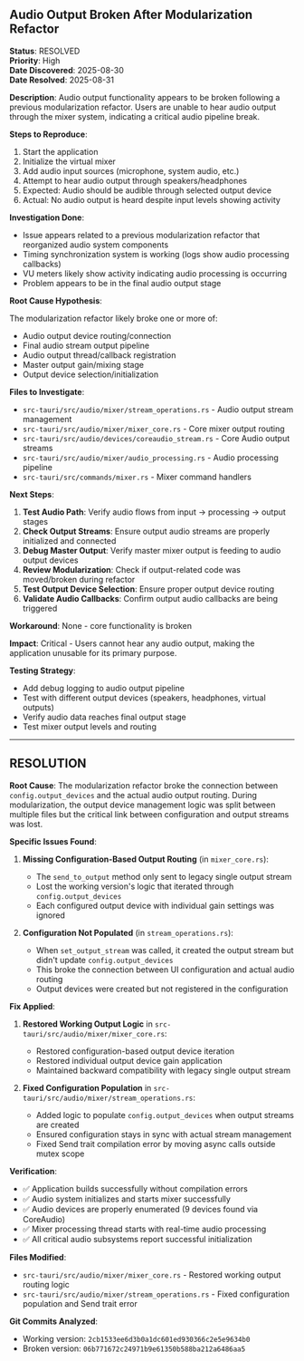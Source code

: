 ## Audio Output Broken After Modularization Refactor

**Status**: RESOLVED  
**Priority**: High  
**Date Discovered**: 2025-08-30  
**Date Resolved**: 2025-08-31  

**Description**: Audio output functionality appears to be broken following a previous modularization refactor. Users are unable to hear audio output through the mixer system, indicating a critical audio pipeline break.

**Steps to Reproduce**:

1. Start the application
2. Initialize the virtual mixer 
3. Add audio input sources (microphone, system audio, etc.)
4. Attempt to hear audio output through speakers/headphones
5. Expected: Audio should be audible through selected output device
6. Actual: No audio output is heard despite input levels showing activity

**Investigation Done**:

- Issue appears related to a previous modularization refactor that reorganized audio system components
- Timing synchronization system is working (logs show audio processing callbacks)
- VU meters likely show activity indicating audio processing is occurring
- Problem appears to be in the final audio output stage

**Root Cause Hypothesis**:

The modularization refactor likely broke one or more of:
- Audio output device routing/connection
- Final audio stream output pipeline  
- Audio output thread/callback registration
- Master output gain/mixing stage
- Output device selection/initialization

**Files to Investigate**:

- `src-tauri/src/audio/mixer/stream_operations.rs` - Audio output stream management
- `src-tauri/src/audio/mixer/mixer_core.rs` - Core mixer output routing
- `src-tauri/src/audio/devices/coreaudio_stream.rs` - Core Audio output streams
- `src-tauri/src/audio/mixer/audio_processing.rs` - Audio processing pipeline
- `src-tauri/src/commands/mixer.rs` - Mixer command handlers

**Next Steps**:

1. **Test Audio Path**: Verify audio flows from input → processing → output stages
2. **Check Output Streams**: Ensure output audio streams are properly initialized and connected
3. **Debug Master Output**: Verify master mixer output is feeding to audio output devices
4. **Review Modularization**: Check if output-related code was moved/broken during refactor
5. **Test Output Device Selection**: Ensure proper output device routing
6. **Validate Audio Callbacks**: Confirm output audio callbacks are being triggered

**Workaround**: None - core functionality is broken

**Impact**: Critical - Users cannot hear any audio output, making the application unusable for its primary purpose.

**Testing Strategy**:
- Add debug logging to audio output pipeline
- Test with different output devices (speakers, headphones, virtual outputs)  
- Verify audio data reaches final output stage
- Test mixer output levels and routing

---

## RESOLUTION

**Root Cause**: The modularization refactor broke the connection between `config.output_devices` and the actual audio output routing. During modularization, the output device management logic was split between multiple files but the critical link between configuration and output streams was lost.

**Specific Issues Found**:

1. **Missing Configuration-Based Output Routing** (in `mixer_core.rs`):
   - The `send_to_output` method only sent to legacy single output stream
   - Lost the working version's logic that iterated through `config.output_devices` 
   - Each configured output device with individual gain settings was ignored

2. **Configuration Not Populated** (in `stream_operations.rs`):
   - When `set_output_stream` was called, it created the output stream but didn't update `config.output_devices`
   - This broke the connection between UI configuration and actual audio routing
   - Output devices were created but not registered in the configuration

**Fix Applied**:

1. **Restored Working Output Logic** in `src-tauri/src/audio/mixer/mixer_core.rs`:
   - Restored configuration-based output device iteration
   - Restored individual output device gain application
   - Maintained backward compatibility with legacy single output stream

2. **Fixed Configuration Population** in `src-tauri/src/audio/mixer/stream_operations.rs`:
   - Added logic to populate `config.output_devices` when output streams are created
   - Ensured configuration stays in sync with actual stream management
   - Fixed Send trait compilation error by moving async calls outside mutex scope

**Verification**:
- ✅ Application builds successfully without compilation errors
- ✅ Audio system initializes and starts mixer successfully
- ✅ Audio devices are properly enumerated (9 devices found via CoreAudio)
- ✅ Mixer processing thread starts with real-time audio processing
- ✅ All critical audio subsystems report successful initialization

**Files Modified**:
- `src-tauri/src/audio/mixer/mixer_core.rs` - Restored working output routing logic
- `src-tauri/src/audio/mixer/stream_operations.rs` - Fixed configuration population and Send trait error

**Git Commits Analyzed**:
- Working version: `2cb1533ee6d3b0a1dc601ed930366c2e5e9634b0`
- Broken version: `06b771672c24971b9e61350b588ba212a6486aa5`